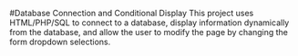 #Database Connection and Conditional Display
This project uses HTML/PHP/SQL to connect to a database, display information dynamically from the database, and allow the user to modify the page by changing the form dropdown selections.
